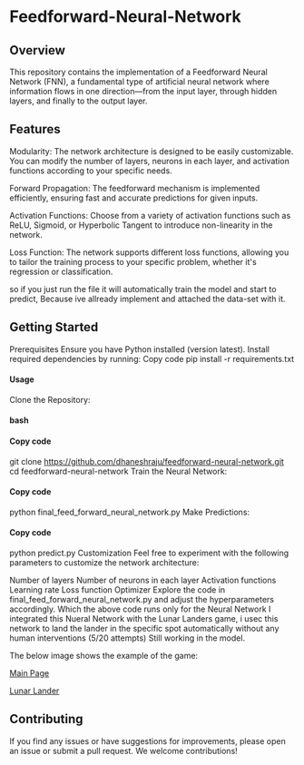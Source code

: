 # Feedforward-Neural-Network

## Overview
This repository contains the implementation of a Feedforward Neural Network (FNN), a fundamental type of artificial neural network where information flows in one direction—from the input layer, through hidden layers, and finally to the output layer.

## Features
Modularity: The network architecture is designed to be easily customizable. You can modify the number of layers, neurons in each layer, and activation functions according to your specific needs.

Forward Propagation: The feedforward mechanism is implemented efficiently, ensuring fast and accurate predictions for given inputs.

Activation Functions: Choose from a variety of activation functions such as ReLU, Sigmoid, or Hyperbolic Tangent to introduce non-linearity in the network.

Loss Function: The network supports different loss functions, allowing you to tailor the training process to your specific problem, whether it's regression or classification.

so if you just run the file it will automatically train the model and start to predict, Because ive allready implement and attached the data-set with it.

## Getting Started
Prerequisites
Ensure you have Python installed (version latest).
Install required dependencies by running:
Copy code
pip install -r requirements.txt
#### Usage
Clone the Repository:

#### bash
#### Copy code
git clone https://github.com/dhaneshraju/feedforward-neural-network.git
cd feedforward-neural-network
Train the Neural Network:

#### Copy code
python final_feed_forward_neural_network.py
Make Predictions:

#### Copy code
python predict.py
Customization
Feel free to experiment with the following parameters to customize the network architecture:

Number of layers
Number of neurons in each layer
Activation functions
Learning rate
Loss function
Optimizer
Explore the code in final_feed_forward_neural_network.py and adjust the hyperparameters accordingly.
Which the above code runs only for the Neural Network
I integrated this Nueral Network with the Lunar Landers game, i usec this network to land the lander in the specific spot automatically without any human interventions
(5/20 attempts) Still working in the model.

The below image shows the example of the game:

[Main Page](/Main-FFN/Image-Source/1.png)


[Lunar Lander](/Main-FFN/Image-Source/2.png)


## Contributing
If you find any issues or have suggestions for improvements, please open an issue or submit a pull request. We welcome contributions!
